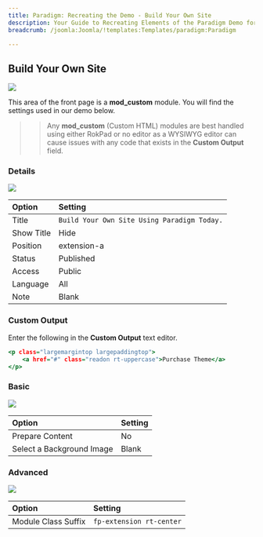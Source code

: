 ```yaml
---
title: Paradigm: Recreating the Demo - Build Your Own Site
description: Your Guide to Recreating Elements of the Paradigm Demo for Joomla
breadcrumb: /joomla:Joomla/!templates:Templates/paradigm:Paradigm

---
```


Build Your Own Site
-----

![][demo]

This area of the front page is a **mod_custom** module. You will find the settings used in our demo below.

>> Any **mod_custom** (Custom HTML) modules are best handled using either RokPad or no editor as a WYSIWYG editor can cause issues with any code that exists in the **Custom Output** field.

### Details

![][demo2]

| Option     | Setting                                     |  
| :--------- | :------------------------------------------ |  
| Title      | `Build Your Own Site Using Paradigm Today.` |  
| Show Title | Hide                                        |  
| Position   | extension-a                                 |  
| Status     | Published                                   |  
| Access     | Public                                      |  
| Language   | All                                         |  
| Note       | Blank                                       |  

### Custom Output

Enter the following in the **Custom Output** text editor.

~~~ .html
<p class="largemargintop largepaddingtop">
	<a href="#" class="readon rt-uppercase">Purchase Theme</a>
</p>
~~~

### Basic

![][demo3]

| Option                    | Setting |  
| :------------------------ | :------ |  
| Prepare Content           | No      |  
| Select a Background Image | Blank   |

### Advanced

![][demo4]

| Option              | Setting                    |  
| :------------------ | :------------------------- |  
| Module Class Suffix | `fp-extension rt-center`   |  

[demo]: assets/demo_8.jpeg
[demo2]: assets/build_1.jpeg
[demo3]: assets/build_2.jpeg
[demo4]: assets/build_3.jpeg